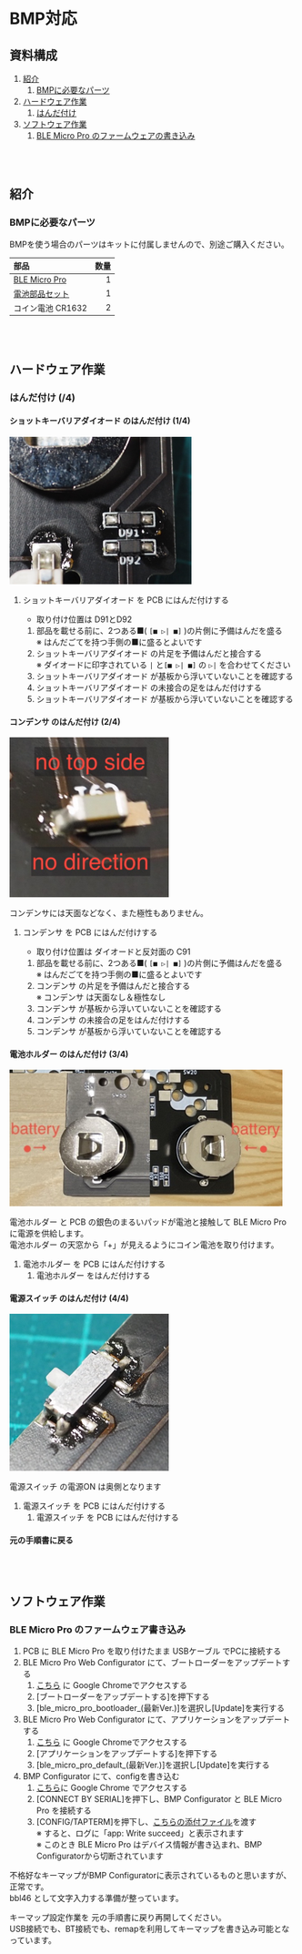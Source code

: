 # BMP対応

## 資料構成

1. [紹介](#%E7%B4%B9%E4%BB%8B)
    1. [BMPに必要なパーツ](#bmp%E3%81%AB%E5%BF%85%E8%A6%81%E3%81%AA%E3%83%91%E3%83%BC%E3%83%84)
1. [ハードウェア作業](#%E3%83%8F%E3%83%BC%E3%83%89%E3%82%A6%E3%82%A7%E3%82%A2%E4%BD%9C%E6%A5%AD)
    1. [はんだ付け](#%E3%81%AF%E3%82%93%E3%81%A0%E4%BB%98%E3%81%91-5)
1. [ソフトウェア作業](#%E3%82%BD%E3%83%95%E3%83%88%E3%82%A6%E3%82%A7%E3%82%A2%E4%BD%9C%E6%A5%AD)
    1. [BLE Micro Pro のファームウェアの書き込み](#%E3%82%BD%E3%83%95%E3%83%88%E3%82%A6%E3%82%A7%E3%82%A2%E4%BD%9C%E6%A5%AD)

<BR>
<BR>

<!------------ 紹介 ------------>

## 紹介

### BMPに必要なパーツ


BMPを使う場合のパーツはキットに付属しませんので、別途ご購入ください。


| 部品 | 数量 |
|  :-  |  -:  |
| [BLE Micro Pro](https://shop.yushakobo.jp/products/ble-micro-pro) | 1 |
| [電池部品セット](https://shop.yushakobo.jp/products/5623) | 1 |
| コイン電池 CR1632  | 2 |


<BR>
<BR>

<!------------ ハードウェア ------------>

## ハードウェア作業

### はんだ付け (/4)

#### ショットキーバリアダイオード のはんだ付け (1/4)

<img src="./images/bmp_handa_part01_state01.jpg" width="320px">

1. ショットキーバリアダイオード を PCB にはんだ付けする
    * 取り付け位置は D91とD92

    1. 部品を載せる前に、2つある■( `[■ ▷| ■]` )の片側に予備はんだを盛る  
       ※ はんだごてを持つ手側の■に盛るとよいです  
    1. ショットキーバリアダイオード の片足を予備はんだと接合する  
       ※ ダイオードに印字されている `|` と`[■ ▷| ■]` の `▷|` を合わせてください  
    1. ショットキーバリアダイオード が基板から浮いていないことを確認する  
    1. ショットキーバリアダイオード の未接合の足をはんだ付けする
    1. ショットキーバリアダイオード が基板から浮いていないことを確認する


#### コンデンサ のはんだ付け (2/4)

<img src="./images/bmp_handa_part02_state01.jpg" width="280px">

コンデンサには天面などなく、また極性もありません。

1. コンデンサ を PCB にはんだ付けする
    * 取り付け位置は ダイオードと反対面の C91

    1. 部品を載せる前に、2つある■( `[■ ▷| ■]` )の片側に予備はんだを盛る  
       ※ はんだごてを持つ手側の■に盛るとよいです  
    1. コンデンサ の片足を予備はんだと接合する  
       ※ コンデンサ は天面なし＆極性なし
    1. コンデンサ が基板から浮いていないことを確認する
    1. コンデンサ の未接合の足をはんだ付けする
    1. コンデンサ が基板から浮いていないことを確認する


#### 電池ホルダー のはんだ付け (3/4)

<img src="./images/bmp_handa_part03_state01.jpg" width="480px">

電池ホルダー と PCB の銀色のまるいパッドが電池と接触して BLE Micro Pro に電源を供給します。  
電池ホルダー の天窓から「+」が見えるようにコイン電池を取り付けます。

1. 電池ホルダー を PCB にはんだ付けする
    1. 電池ホルダー をはんだ付けする


#### 電源スイッチ のはんだ付け (4/4)

<img src="./images/bmp_handa_part04_state01.jpg" width="280px">

電源スイッチ の電源ON は奥側となります

1. 電源スイッチ を PCB にはんだ付けする
    1. 電源スイッチ を PCB にはんだ付けする


#### 元の手順書に戻る



<BR>
<BR>


<!------------ ソフトウェア ------------>

## ソフトウェア作業

### BLE Micro Pro のファームウェア書き込み


1. PCB に BLE Micro Pro を取り付けたまま USBケーブル でPCに接続する
1. BLE Micro Pro Web Configurator にて、ブートローダーをアップデートする
    1. [こちら](https://sekigon-gonnoc.github.io/BLE-Micro-Pro-WebConfigurator/) に Google Chromeでアクセスする
    1. [ブートローダーをアップデートする]を押下する
    1. [ble_micro_pro_bootloader_(最新Ver.)]を選択し[Update]を実行する
1. BLE Micro Pro Web Configurator にて、アプリケーションをアップデートする
    1. [こちら](https://sekigon-gonnoc.github.io/BLE-Micro-Pro-WebConfigurator/) に Google Chromeでアクセスする
    1. [アプリケーションをアップデートする]を押下する
    1. [ble_micro_pro_default_(最新Ver.)]を選択し[Update]を実行する
1. BMP Configurator にて、configを書き込む
    1. [こちら](https://sekigon-gonnoc.github.io/qmk_configurator/#/)に Google Chrome でアクセスする
    1. [CONNECT BY SERIAL]を押下し、BMP Configurator と BLE Micro Pro を接続する
    1. [CONFIG/TAPTERM]を押下し、[こちらの添付ファイル](resources/bmp_config.json)を渡す  
       ※ すると、ログに「app: Write succeed」と表示されます  
       ※ このとき BLE Micro Pro はデバイス情報が書き込まれ、BMP Configuratorから切断されています

不格好なキーマップがBMP Configuratorに表示されているものと思いますが、正常です。  
bbl46 として文字入力する準備が整っています。

キーマップ設定作業を 元の手順書に戻り再開してください。  
USB接続でも、BT接続でも、remapを利用してキーマップを書き込み可能となっています。
